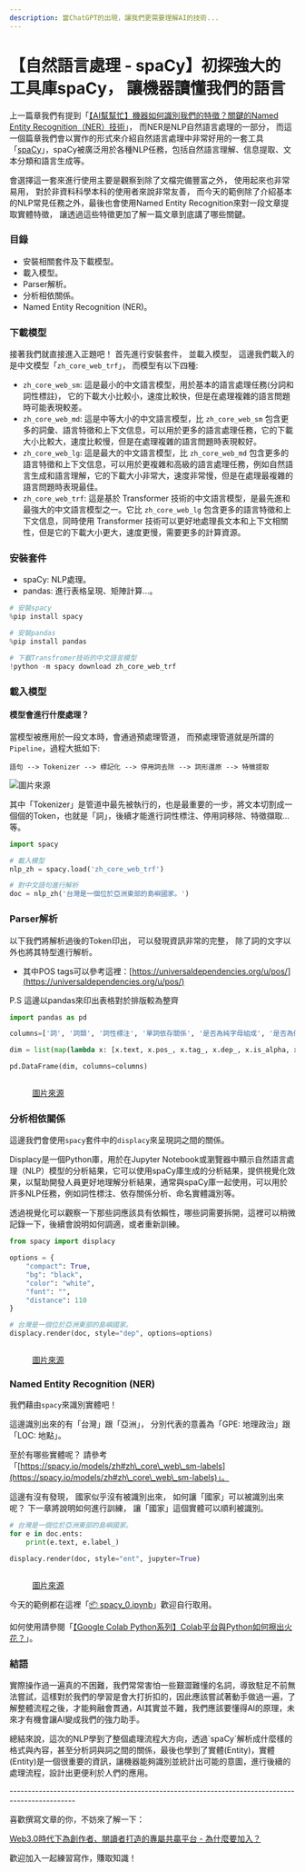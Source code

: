 ```yaml
---
description: 當ChatGPT的出現，讓我們更需要理解AI的技術...
---
```


# 【自然語言處理 - spaCy】初探強大的工具庫spaCy， 讓機器讀懂我們的語言

上一篇章我們有提到「[【AI幫幫忙】機器如何識別我們的特徵？關鍵的Named Entity Recognition（NER）技術](https://vocus.cc/article/644860c9fd897800017b4177)」， 而NER是NLP自然語言處理的一部分， 而這一個篇章我們會以實作的形式來介紹自然語言處理中非常好用的一套工具「[spaCy](https://spacy.io/)」，spaCy被廣泛用於各種NLP任務，包括自然語言理解、信息提取、文本分類和語言生成等。



會選擇這一套來進行使用主要是觀察到除了文檔完備豐富之外， 使用起來也非常易用， 對於非資料科學本科的使用者來說非常友善， 而今天的範例除了介紹基本的NLP常見任務之外，最後也會使用Named Entity Recognition來對一段文章提取實體特徵， 讓透過這些特徵更加了解一篇文章到底講了哪些關鍵。



### 目錄

* 安裝相關套件及下載模型。
* 載入模型。
* Parser解析。
* 分析相依關係。
* Named Entity Recognition (NER)。



### 下載模型

接著我們就直接進入正題吧！ 首先進行安裝套件， 並載入模型， 這邊我們載入的是中文模型「`zh_core_web_trf`」， 而模型有以下四種:

* `zh_core_web_sm`: 這是最小的中文語言模型，用於基本的語言處理任務(分詞和詞性標註)， 它的下載大小比較小，速度比較快，但是在處理複雜的語言問題時可能表現較差。
* `zh_core_web_md`: 這是中等大小的中文語言模型，比 `zh_core_web_sm` 包含更多的詞彙、語言特徵和上下文信息，可以用於更多的語言處理任務，它的下載大小比較大，速度比較慢，但是在處理複雜的語言問題時表現較好。
* `zh_core_web_lg`: 這是最大的中文語言模型，比 `zh_core_web_md` 包含更多的語言特徵和上下文信息，可以用於更複雜和高級的語言處理任務，例如自然語言生成和語言理解，它的下載大小非常大，速度非常慢，但是在處理最複雜的語言問題時表現最佳。
* `zh_core_web_trf`: 這是基於 Transformer 技術的中文語言模型，是最先進和最強大的中文語言模型之一。它比 `zh_core_web_lg` 包含更多的語言特徵和上下文信息，同時使用 Transformer 技術可以更好地處理長文本和上下文相關性，但是它的下載大小更大，速度更慢，需要更多的計算資源。

### 安裝套件

* spaCy: NLP處理。
* pandas: 進行表格呈現、矩陣計算...。

```python
# 安裝spacy
%pip install spacy

# 安裝pandas
%pip install pandas

# 下載Transfromer技術的中文語言模型
!python -m spacy download zh_core_web_trf

```

### 載入模型

#### 模型會進行什麼處理？

當模型被應用於一段文本時，會通過預處理管道， 而預處理管道就是所謂的`Pipeline`，過程大抵如下:

`語句 --> Tokenizer --> 標記化 --> 停用詞去除 --> 詞形還原 --> 特徵提取`

![圖片來源](https://spacy.io/images/pipeline\_transformer.svg)

其中「Tokenizer」是管道中最先被執行的，也是最重要的一步，將文本切割成一個個的Token，也就是「詞」，後續才能進行詞性標注、停用詞移除、特徵擷取...等。



```python
import spacy

# 載入模型
nlp_zh = spacy.load('zh_core_web_trf')

# 對中文語句進行解析
doc = nlp_zh('台灣是一個位於亞洲東部的島嶼國家。')
```

### Parser解析

以下我們將解析過後的Token印出， 可以發現資訊非常的完整， 除了詞的文字以外也將其特型進行解析。

* 其中POS tags可以參考這裡：[https://universaldependencies.org/u/pos/](https://universaldependencies.org/u/pos/)

P.S 這邊以pandas來印出表格對於排版較為整齊

```python
import pandas as pd

columns=['詞', '詞類', '詞性標注', '單詞依存關係', '是否為純字母組成', '是否為停用詞']

dim = list(map(lambda x: [x.text, x.pos_, x.tag_, x.dep_, x.is_alpha, x.is_stop], doc))

pd.DataFrame(dim, columns=columns)

```

<figure><img src="../.gitbook/assets/解析.png" alt=""><figcaption><p><a href="https://vocus.cc/article/644a799afd8978000134863c">圖片來源</a></p></figcaption></figure>

### 分析相依關係

這邊我們會使用`spacy`套件中的`displacy`來呈現詞之間的關係。

Displacy是一個Python庫，用於在Jupyter Notebook或瀏覽器中顯示自然語言處理（NLP）模型的分析結果，它可以使用spaCy庫生成的分析結果，提供視覺化效果，以幫助開發人員更好地理解分析結果，通常與spaCy庫一起使用，可以用於許多NLP任務，例如詞性標注、依存關係分析、命名實體識別等。

透過視覺化可以觀察一下那些詞應該具有依賴性，哪些詞需要拆開，這裡可以稍微記錄一下，後續會說明如何調適，或者重新訓練。

```python
from spacy import displacy

options = {
    "compact": True,
    "bg": "black",
    "color": "white",
    "font": "",
    "distance": 110
}

# 台灣是一個位於亞洲東部的島嶼國家。
displacy.render(doc, style="dep", options=options)
```

<figure><img src="../.gitbook/assets/dep.png" alt=""><figcaption><p><a href="https://vocus.cc/article/644a799afd8978000134863c">圖片來源</a></p></figcaption></figure>

### Named Entity Recognition (NER)

我們藉由`spacy`來識別實體吧！

這邊識別出來的有「台灣」跟「亞洲」， 分別代表的意義為「GPE: 地理政治」跟「LOC: 地點」。

至於有哪些實體呢？ 請參考「[https://spacy.io/models/zh#zh\_core\_web\_sm-labels](https://spacy.io/models/zh#zh\_core\_web\_sm-labels)」。

這邊有沒有發現， 國家似乎沒有被識別出來， 如何讓「國家」可以被識別出來呢？ 下一章將說明如何進行訓練， 讓「國家」這個實體可以順利被識別。

```python
# 台灣是一個位於亞洲東部的島嶼國家。
for e in doc.ents:
    print(e.text, e.label_)

displacy.render(doc, style="ent", jupyter=True)
```

<figure><img src="../.gitbook/assets/ner (1).png" alt=""><figcaption><p><a href="https://vocus.cc/article/644a799afd8978000134863c">圖片來源</a></p></figcaption></figure>

今天的範例都在這裡「[📦 spacy\_0.ipynb](https://github.com/weihanchen/google-colab-python-learn/blob/main/jupyter-examples/spacy\_0.ipynb)」歡迎自行取用。

如何使用請參閱「[【Google Colab Python系列】Colab平台與Python如何擦出火花？](https://www.potatomedia.co/s/aNLHZe3S)」。

### 結語

實際操作過一遍真的不困難，我們常常害怕一些艱澀難懂的名詞，導致駐足不前無法嘗試，這樣對於我們的學習是會大打折扣的，因此應該嘗試著動手做過一遍，了解整體流程之後，才能夠融會貫通，AI其實並不難，我們應該要懂得AI的原理，未來才有機會讓AI變成我們的強力助手。



總結來說，這次的NLP學到了整個處理流程大方向，透過\`spaCy\`解析成什麼樣的格式與內容，甚至分析詞與詞之間的關係，最後也學到了實體(Entity)，實體(Entity)是一個很重要的資訊，讓機器能夠識別並統計出可能的意圖，進行後續的處理流程，設計出更便利於人們的應用。



\------------------------------------------------------------------------------------------------

喜歡撰寫文章的你，不妨來了解一下：

[Web3.0時代下為創作者、閱讀者打造的專屬共贏平台 - 為什麼要加入？](https://www.potatomedia.co/s/2PmFxsq)

歡迎加入一起練習寫作，賺取知識！
